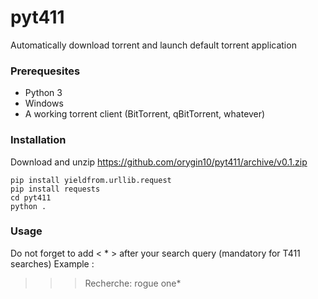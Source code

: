 # pyt411
Automatically download torrent and launch default torrent application

### Prerequesites
- Python 3
- Windows
- A working torrent client (BitTorrent, qBitTorrent, whatever)

### Installation
Download and unzip https://github.com/orygin10/pyt411/archive/v0.1.zip

```
pip install yieldfrom.urllib.request
pip install requests
cd pyt411
python .
```

### Usage
Do not forget to add < * > after your search query (mandatory for T411 searches)
Example :
>>>Recherche: rogue one*
